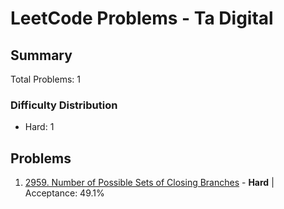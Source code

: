 # LeetCode Problems - Ta Digital

## Summary
Total Problems: 1

### Difficulty Distribution

- Hard: 1

## Problems

1. [2959. Number of Possible Sets of Closing Branches](https://leetcode.com/problems/number-of-possible-sets-of-closing-branches/) - **Hard** | Acceptance: 49.1%